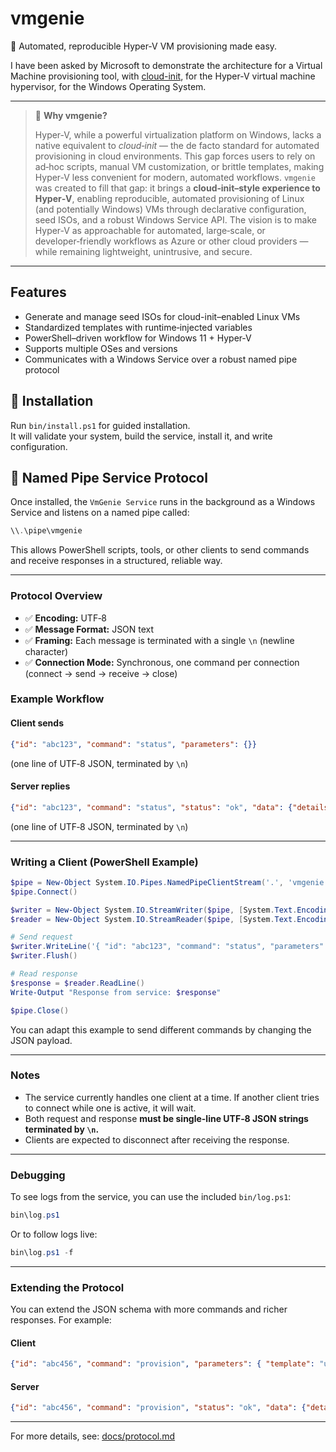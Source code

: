 # vmgenie

🧞 Automated, reproducible Hyper‑V VM provisioning made easy.

I have been asked by Microsoft to demonstrate the architecture for a Virtual Machine provisioning tool, with [cloud-init](https://cloud-init.io/), for the Hyper-V virtual machine hypervisor, for the Windows Operating System.

---

> 📝 **Why vmgenie?**
>
> Hyper‑V, while a powerful virtualization platform on Windows, lacks a native equivalent to *cloud‑init* — the de facto standard for automated provisioning in cloud environments.
> This gap forces users to rely on ad‑hoc scripts, manual VM customization, or brittle templates, making Hyper‑V less convenient for modern, automated workflows.
> `vmgenie` was created to fill that gap: it brings a **cloud‑init–style experience to Hyper‑V**, enabling reproducible, automated provisioning of Linux (and potentially Windows) VMs through declarative configuration, seed ISOs, and a robust Windows Service API.
> The vision is to make Hyper‑V as approachable for automated, large‑scale, or developer‑friendly workflows as Azure or other cloud providers — while remaining lightweight, unintrusive, and secure.

---

## Features

- Generate and manage seed ISOs for cloud-init–enabled Linux VMs
- Standardized templates with runtime‑injected variables
- PowerShell–driven workflow for Windows 11 + Hyper‑V
- Supports multiple OSes and versions
- Communicates with a Windows Service over a robust named pipe protocol

## 🧰 Installation

Run `bin/install.ps1` for guided installation.  
It will validate your system, build the service, install it, and write configuration.

## 📡 Named Pipe Service Protocol

Once installed, the `VmGenie Service` runs in the background as a Windows Service and listens on a named pipe called:

```powershell
\\.\pipe\vmgenie
````

This allows PowerShell scripts, tools, or other clients to send commands and receive responses in a structured, reliable way.

---

### Protocol Overview

- ✅ **Encoding:** UTF‑8
- ✅ **Message Format:** JSON text
- ✅ **Framing:** Each message is terminated with a single `\n` (newline character)
- ✅ **Connection Mode:** Synchronous, one command per connection (connect → send → receive → close)

### Example Workflow

#### Client sends

```json
{"id": "abc123", "command": "status", "parameters": {}}
```

(one line of UTF‑8 JSON, terminated by `\n`)

#### Server replies

```json
{"id": "abc123", "command": "status", "status": "ok", "data": {"details": "Service is running."}}
```

(one line of UTF‑8 JSON, terminated by `\n`)

---

### Writing a Client (PowerShell Example)

```powershell
$pipe = New-Object System.IO.Pipes.NamedPipeClientStream('.', 'vmgenie', [System.IO.Pipes.PipeDirection]::InOut)
$pipe.Connect()

$writer = New-Object System.IO.StreamWriter($pipe, [System.Text.Encoding]::UTF8)
$reader = New-Object System.IO.StreamReader($pipe, [System.Text.Encoding]::UTF8)

# Send request
$writer.WriteLine('{ "id": "abc123", "command": "status", "parameters": {} }')
$writer.Flush()

# Read response
$response = $reader.ReadLine()
Write-Output "Response from service: $response"

$pipe.Close()
```

You can adapt this example to send different commands by changing the JSON payload.

---

### Notes

- The service currently handles one client at a time. If another client tries to connect while one is active, it will wait.
- Both request and response **must be single-line UTF‑8 JSON strings terminated by `\n`.**
- Clients are expected to disconnect after receiving the response.

---

### Debugging

To see logs from the service, you can use the included `bin/log.ps1`:

```powershell
bin\log.ps1
```

Or to follow logs live:

```powershell
bin\log.ps1 -f
```

---

### Extending the Protocol

You can extend the JSON schema with more commands and richer responses. For example:

#### Client

```json
{"id": "abc456", "command": "provision", "parameters": { "template": "ubuntu-24.04", "vm_name": "testvm" }}
```

#### Server

```json
{"id": "abc456", "command": "provision", "status": "ok", "data": {"details": "VM 'testvm' provisioning started."}}
```

---

For more details, see: [docs/protocol.md](./docs/protocol.md)
